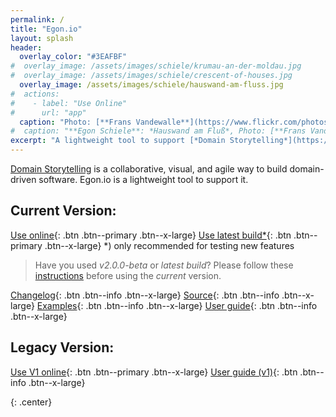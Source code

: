 ```yaml
---
permalink: /
title: "Egon.io"
layout: splash
header: 
  overlay_color: "#3EAFBF"
#  overlay_image: /assets/images/schiele/krumau-an-der-moldau.jpg
#  overlay_image: /assets/images/schiele/crescent-of-houses.jpg
  overlay_image: /assets/images/schiele/hauswand-am-fluss.jpg
#  actions:
#    - label: "Use Online"
#      url: "app"
  caption: "Photo: [**Frans Vandewalle**](https://www.flickr.com/photos/snarfel/6679805047/in/photostream/)"
#  caption: "**Egon Schiele**: *Hauswand am Fluß*, Photo: [**Frans Vandewalle**](https://www.flickr.com/photos/snarfel/6679805047/in/photostream/)"
excerpt: "A lightweight tool to support [*Domain Storytelling*](https://domainstorytelling.org)"
---
```


[Domain Storytelling](https://domainstorytelling.org) is a collaborative, visual, and agile way to build domain-driven software. Egon.io is a lightweight tool to support it.

## Current Version:

[<i class="fas fa-play"></i> Use online](app-v2){: .btn .btn--primary .btn--x-large}
[<i class="fas fa-play"></i> Use latest build*](app-latest){: .btn .btn--primary .btn--x-large}
*) only recommended for testing new features

> Have you used *v2.0.0-beta* or *latest build*? Please follow these [instructions](https://egon.io/howto#launching-egon) before using the *current* version.

[<i class="fas fa-book"></i> Changelog](/changelog){: .btn .btn--info .btn--x-large}
[<i class="fas fa-code"></i> Source](https://github.com/WPS/domain-story-modeler){: .btn .btn--info .btn--x-large}
[<i class="fas fa-portrait"></i> Examples](https://github.com/WPS/egon.io-examples){: .btn .btn--info .btn--x-large}
[<i class="fas fa-book"></i> User guide](/howto){: .btn .btn--info .btn--x-large}

## Legacy Version:

[<i class="fas fa-play"></i> Use V1 online](app-v1){: .btn .btn--primary .btn--x-large}
[<i class="fas fa-book"></i> User guide (v1)](/howto_v1){: .btn .btn--info .btn--x-large}

{: .center}
